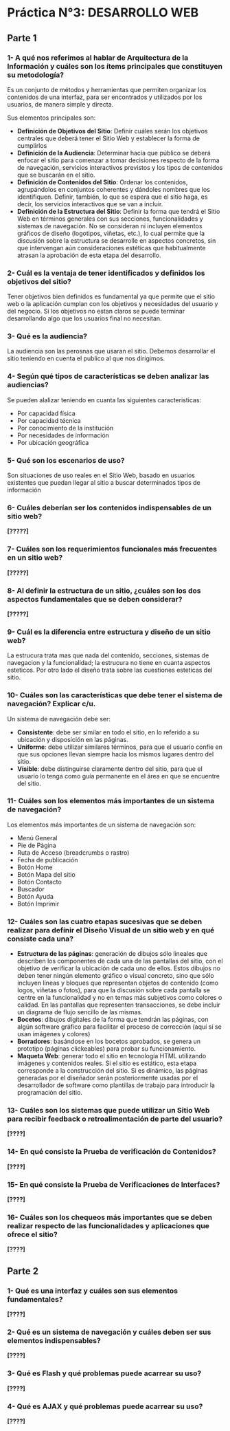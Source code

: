 # Práctica N°3: DESARROLLO WEB

## Parte 1 

### 1- A qué nos referimos al hablar de Arquitectura de la Información y cuáles son los ítems principales que constituyen su metodología?  

Es un conjunto de métodos y herramientas que permiten organizar los contenidos de una interfaz, para ser encontrados y utilizados por los usuarios, de manera simple y directa. 

Sus elementos principales son:
- **Definición de Objetivos del Sitio**: Definir cuáles serán los objetivos centrales que deberá tener el Sitio Web y establecer la forma de cumplirlos
- **Definición de la Audiencia**: Determinar hacia que público se deberá enfocar el sitio para comenzar a tomar decisiones respecto de la forma de navegación, servicios interactivos previstos y los tipos de contenidos que se buscarán en el sitio.
- **Definición de Contenidos del Sitio**: Ordenar los contenidos, agrupándolos en conjuntos coherentes y dándoles nombres que los identifiquen. Definir, también, lo que se espera que el sitio haga, es decir, los servicios interactivos que se van a incluir.
- **Definición de la Estructura del Sitio**: Definir la forma que tendrá el Sitio Web en términos generales con sus secciones, funcionalidades y sistemas de navegación. No se consideran ni incluyen elementos gráficos de diseño (logotipos, viñetas, etc.), lo cual permite que la discusión sobre la estructura se desarrolle en aspectos concretos, sin que intervengan aún consideraciones estéticas que habitualmente atrasan la aprobación de esta etapa del desarrollo.

### 2- Cuál es la ventaja de tener identificados y definidos los objetivos del sitio?
Tener objetivos bien definidos es fundamental ya que permite que el sitio web o la aplicación cumplan con los objetivos y necesidades del usuario y del negocio. Si los objetivos no estan claros se puede terminar desarrollando algo que los usuarios final no necesitan.

### 3- Qué es la audiencia?
La audiencia son las perosnas que usaran el sitio. Debemos desarrollar el sitio teniendo en cuenta el publico al que nos dirigimos.

### 4- Según qué tipos de características se deben analizar las audiencias? 
Se pueden alalizar teniendo en cuanta las siguientes caracteristicas: 
- Por capacidad física
- Por capacidad técnica
- Por conocimiento de la institución
- Por necesidades de información
- Por ubicación geográfica

### 5- Qué son los escenarios de uso?  
Son situaciones de uso reales en el Sitio Web, basado en usuarios existentes que puedan llegar al sitio a buscar determinados tipos de información

### 6- Cuáles deberían ser los contenidos indispensables de un sitio web?
**[?????]**

### 7- Cuáles son los requerimientos funcionales más frecuentes en un sitio web?  
**[?????]**

### 8- Al definir la estructura de un sitio, ¿cuáles son los dos aspectos fundamentales que se  deben considerar?
**[?????]**

### 9- Cuál es la diferencia entre estructura y diseño de un sitio web?
La estrucura trata mas que nada del contenido, secciones, sistemas de navegacion y la funcionalidad; la estrucura no tiene en cuanta aspectos esteticos. Por otro lado el diseño trata sobre las cuestiones esteticas del sitio.   

### 10- Cuáles son las características que debe tener el sistema de navegación? Explicar c/u.  
Un sistema de navegación debe ser:
- **Consistente**: debe ser similar en todo el sitio, en lo referido a su ubicación y disposición en las páginas.
- **Uniforme**: debe utilizar similares términos, para que el usuario confíe en que sus opciones llevan siempre hacia los mismos lugares dentro del sitio.
- **Visible**: debe distinguirse claramente dentro del sitio, para que el usuario lo tenga como guía permanente en el área en que se encuentre del sitio.

### 11- Cuáles son los elementos más importantes de un sistema de navegación?  
Los elementos más importantes de un sistema de navegación son:
- Menú General
- Pie de Página
- Ruta de Acceso (breadcrumbs o rastro)
- Fecha de publicación
- Botón Home
- Botón Mapa del sitio
- Botón Contacto
- Buscador
- Botón Ayuda
- Botón Imprimir

### 12- Cuáles son las cuatro etapas sucesivas que se deben realizar para definir el Diseño Visual de un sitio web y en qué consiste cada una?  
- **Estructura de las páginas**: generación de dibujos sólo lineales que describen los componentes de cada una de las pantallas del sitio, con el objetivo de verificar la ubicación de cada uno de ellos. Estos dibujos no deben tener ningún elemento gráfico o visual concreto, sino que sólo incluyen líneas y bloques que representan objetos de contenido (como logos, viñetas o fotos), para que la discusión sobre cada pantalla se centre en la funcionalidad y no en temas más subjetivos como colores o calidad. En las pantallas que representen transacciones, se debe incluir un diagrama de flujo sencillo de las mismas.
- **Bocetos**: dibujos digitales de la forma que tendrán las páginas, con algún software gráfico para facilitar el proceso de corrección (aquí sí se usan imágenes y colores)
- **Borradores**: basándose en los bocetos aprobados, se genera un prototipo (páginas clickeables) para probar su funcionamiento.
- **Maqueta Web**: generar todo el sitio en tecnología HTML utilizando imágenes y contenidos reales. Si el sitio es estático, esta etapa corresponde a la construcción del sitio. Si es dinámico, las páginas generadas por el diseñador serán posteriormente usadas por el desarrollador de software como plantillas de trabajo para introducir la programación del sitio.

### 13- Cuáles son los sistemas que puede utilizar un Sitio Web para recibir feedback o retroalimentación de parte del usuario?
**[????]**

### 14- En qué consiste la Prueba de verificación de Contenidos? 
**[????]**


### 15- En qué consiste la Prueba de Verificaciones de Interfaces? 
**[????]**

### 16- Cuáles son los chequeos más importantes que se deben realizar respecto de las  funcionalidades y aplicaciones que ofrece el sitio? 
**[????]**



## Parte 2 
### 1- Qué es una interfaz y cuáles son sus elementos fundamentales?  
**[????]**

### 2- Qué es un sistema de navegación y cuáles deben ser sus elementos indispensables?  
**[????]**

### 3- Qué es Flash y qué problemas puede acarrear su uso?  
**[????]**

### 4- Qué es AJAX y qué problemas puede acarrear su uso? 
**[????]**

